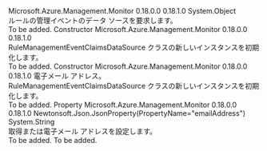<Type Name="RuleManagementEventClaimsDataSource" FullName="Microsoft.Azure.Management.Monitor.Management.Models.RuleManagementEventClaimsDataSource">
  <TypeSignature Language="C#" Value="public class RuleManagementEventClaimsDataSource" />
  <TypeSignature Language="ILAsm" Value=".class public auto ansi beforefieldinit RuleManagementEventClaimsDataSource extends System.Object" />
  <TypeSignature Language="DocId" Value="T:Microsoft.Azure.Management.Monitor.Management.Models.RuleManagementEventClaimsDataSource" />
  <TypeSignature Language="VB.NET" Value="Public Class RuleManagementEventClaimsDataSource" />
  <TypeSignature Language="F#" Value="type RuleManagementEventClaimsDataSource = class" />
  <AssemblyInfo>
    <AssemblyName>Microsoft.Azure.Management.Monitor</AssemblyName>
    <AssemblyVersion>0.18.0.0</AssemblyVersion>
    <AssemblyVersion>0.18.1.0</AssemblyVersion>
  </AssemblyInfo>
  <Base>
    <BaseTypeName>System.Object</BaseTypeName>
  </Base>
  <Interfaces />
  <Docs>
    <summary>
            ルールの管理イベントのデータ ソースを要求します。
            </summary>
    <remarks>To be added.</remarks>
  </Docs>
  <Members>
    <Member MemberName=".ctor">
      <MemberSignature Language="C#" Value="public RuleManagementEventClaimsDataSource ();" />
      <MemberSignature Language="ILAsm" Value=".method public hidebysig specialname rtspecialname instance void .ctor() cil managed" />
      <MemberSignature Language="DocId" Value="M:Microsoft.Azure.Management.Monitor.Management.Models.RuleManagementEventClaimsDataSource.#ctor" />
      <MemberSignature Language="VB.NET" Value="Public Sub New ()" />
      <MemberType>Constructor</MemberType>
      <AssemblyInfo>
        <AssemblyName>Microsoft.Azure.Management.Monitor</AssemblyName>
        <AssemblyVersion>0.18.0.0</AssemblyVersion>
        <AssemblyVersion>0.18.1.0</AssemblyVersion>
      </AssemblyInfo>
      <Parameters />
      <Docs>
        <summary>
            RuleManagementEventClaimsDataSource クラスの新しいインスタンスを初期化します。
            </summary>
        <remarks>To be added.</remarks>
      </Docs>
    </Member>
    <Member MemberName=".ctor">
      <MemberSignature Language="C#" Value="public RuleManagementEventClaimsDataSource (string emailAddress = null);" />
      <MemberSignature Language="ILAsm" Value=".method public hidebysig specialname rtspecialname instance void .ctor(string emailAddress) cil managed" />
      <MemberSignature Language="DocId" Value="M:Microsoft.Azure.Management.Monitor.Management.Models.RuleManagementEventClaimsDataSource.#ctor(System.String)" />
      <MemberSignature Language="VB.NET" Value="Public Sub New (Optional emailAddress As String = null)" />
      <MemberSignature Language="F#" Value="new Microsoft.Azure.Management.Monitor.Management.Models.RuleManagementEventClaimsDataSource : string -&gt; Microsoft.Azure.Management.Monitor.Management.Models.RuleManagementEventClaimsDataSource" Usage="new Microsoft.Azure.Management.Monitor.Management.Models.RuleManagementEventClaimsDataSource emailAddress" />
      <MemberType>Constructor</MemberType>
      <AssemblyInfo>
        <AssemblyName>Microsoft.Azure.Management.Monitor</AssemblyName>
        <AssemblyVersion>0.18.0.0</AssemblyVersion>
        <AssemblyVersion>0.18.1.0</AssemblyVersion>
      </AssemblyInfo>
      <Parameters>
        <Parameter Name="emailAddress" Type="System.String" />
      </Parameters>
      <Docs>
        <param name="emailAddress">電子メール アドレス。</param>
        <summary>
            RuleManagementEventClaimsDataSource クラスの新しいインスタンスを初期化します。
            </summary>
        <remarks>To be added.</remarks>
      </Docs>
    </Member>
    <Member MemberName="EmailAddress">
      <MemberSignature Language="C#" Value="public string EmailAddress { get; set; }" />
      <MemberSignature Language="ILAsm" Value=".property instance string EmailAddress" />
      <MemberSignature Language="DocId" Value="P:Microsoft.Azure.Management.Monitor.Management.Models.RuleManagementEventClaimsDataSource.EmailAddress" />
      <MemberSignature Language="VB.NET" Value="Public Property EmailAddress As String" />
      <MemberSignature Language="F#" Value="member this.EmailAddress : string with get, set" Usage="Microsoft.Azure.Management.Monitor.Management.Models.RuleManagementEventClaimsDataSource.EmailAddress" />
      <MemberType>Property</MemberType>
      <AssemblyInfo>
        <AssemblyName>Microsoft.Azure.Management.Monitor</AssemblyName>
        <AssemblyVersion>0.18.0.0</AssemblyVersion>
        <AssemblyVersion>0.18.1.0</AssemblyVersion>
      </AssemblyInfo>
      <Attributes>
        <Attribute>
          <AttributeName>Newtonsoft.Json.JsonProperty(PropertyName="emailAddress")</AttributeName>
        </Attribute>
      </Attributes>
      <ReturnValue>
        <ReturnType>System.String</ReturnType>
      </ReturnValue>
      <Docs>
        <summary>
            取得または電子メール アドレスを設定します。
            </summary>
        <value>To be added.</value>
        <remarks>To be added.</remarks>
      </Docs>
    </Member>
  </Members>
</Type>
